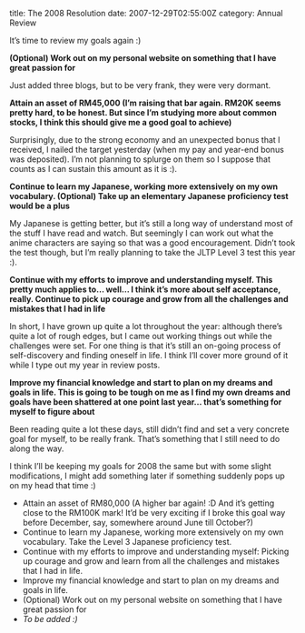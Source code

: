title: The 2008 Resolution
date: 2007-12-29T02:55:00Z
category: Annual Review

It’s time to review my goals again :)

**(Optional) Work out on my personal website on something that I have great passion for**

Just added three blogs, but to be very frank, they were very dormant.

**Attain an asset of RM45,000 (I’m raising that bar again. RM20K seems pretty hard, to be honest. But since I’m studying more about common stocks, I think this should give me a good goal to achieve)**

Surprisingly, due to the strong economy and an unexpected bonus that I received, I nailed the target yesterday (when my pay and year-end bonus was deposited). I’m not planning to splurge on them so I suppose that counts as I can sustain this amount as it is :).

**Continue to learn my Japanese, working more extensively on my own vocabulary. (Optional) Take up an elementary Japanese proficiency test would be a plus**

My Japanese is getting better, but it’s still a long way of understand most of the stuff I have read and watch. But seemingly I can work out what the anime characters are saying so that was a good encouragement. Didn’t took the test though, but I’m really planning to take the JLTP Level 3 test this year :).

**Continue with my efforts to improve and understanding myself. This pretty much applies to… well… I think it’s more about self acceptance, really. Continue to pick up courage and grow from all the challenges and mistakes that I had in life**

In short, I have grown up quite a lot throughout the year: although there’s quite a lot of rough edges, but I came out working things out while the challenges were set. For one thing is that it’s still an on-going process of self-discovery and finding oneself in life. I think I’ll cover more ground of it while I type out my year in review posts.

**Improve my financial knowledge and start to plan on my dreams and goals in life. This is going to be tough on me as I find my own dreams and goals have been shattered at one point last year… that’s something for myself to figure about**

Been reading quite a lot these days, still didn’t find and set a very concrete goal for myself, to be really frank. That’s something that I still need to do along the way.

I think I’ll be keeping my goals for 2008 the same but with some slight modifications, I might add something later if something suddenly pops up on my head that time :)

- Attain an asset of RM80,000 (A higher bar again! :D And it’s getting close to the RM100K mark! It’d be very exciting if I broke this goal way before December, say, somewhere around June till October?)
- Continue to learn my Japanese, working more extensively on my own vocabulary. Take the Level 3 Japanese proficiency test.
- Continue with my efforts to improve and understanding myself: Picking up courage and grow and learn from all the challenges and mistakes that I had in life.
- Improve my financial knowledge and start to plan on my dreams and goals in life.
- (Optional) Work out on my personal website on something that I have great passion for
- *To be added :)*
